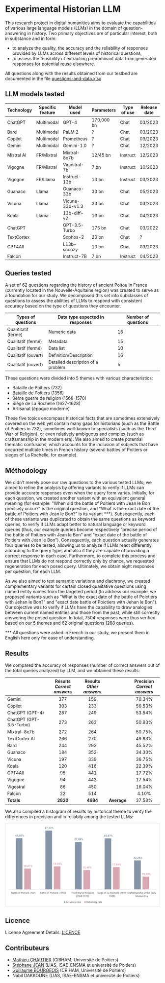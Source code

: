 # Experimental Historian LLM

This research project in digital humanities aims to evaluate the capabilities of various large language models (LLMs) in the domain of question-answering in history. Two primary objectives are of particular interest, both in substance and in form:
* to analyze the quality, the accuracy and the reliability of responses provided by LLMs across different levels of historical questions,
* to assess the feasibility of extracting predominant data from generated responses for potential reuse elsewhere.

All questions along with the results obtained from our testbed are documented in the file [questions-and-data.xlsx](questions-and-data.xlsx)

## LLM models tested

| Technology | Specific feature | Model used      | Parameters | Type of use | Release date |
|------------|------------------|-----------------|------------|-------------|--------------|
| ChatGPT    | Multimodal       | GPT-4           | 170,000 bn | Chat        | 03/2023      |
| Bard       | Multimodal       | PaLM 2          | ?          | Chat        | 03/2023      |
| Copilot    | Multimodal       | Prometheus      | ?          | Chat        | 09/2023      |
| Gemini     | Multimodal       | Gemini-1.0      | ?          | Chat        | 12/2023      |
| Mistral AI | FR/Mixtral       | Mixtral-8x7b    | 12/45 bn   | Instruct    | 12/2023      |
| Vigogne    | FR/Mistral       | Vigostral-7b    | 7 bn       | Instruct    | 10/2023      |
| Vigogne    | FR/Llama         | Instruct-13b    | 13 bn      | Instruct    | 03/2023      |
| Guanaco    | Llama            | Guanaco-33b     | 33 bn      | Chat        | 05/2023      |
| Vicuna     | Llama            | Vicuna-33b-v1.3 | 33 bn      | Chat        | 03/2023      |
| Koala      | Llama            | 13b-diff-v2     | 13 bn      | Chat        | 04/2023      |
| ChatGPT    |                  | GPT-3.5-Turbo   | 175 bn     | Chat        | 03/2022      |
| TextCortex |                  | Sophos-2        | 20 bn      | Chat        | ?            |
| GPT4All    |                  | L13b-snoozy     | 13 bn      | Chat        | 03/2023      |
| Falcon     |                  | Instruct-7B     | 7 bn       | Instruct    | 04/2023      |

## Queries tested

A set of 62 questions regarding the history of ancient Poitou in France (currently located in the Nouvelle-Aquitaine region) was created to serve as a foundation for our study. We decomposed this set into subclasses of questions to assess the abilities of LLMs to respond with consistent accuracy based on the type of questions they encounter.

| Types of questions  | Data type expected in responses   | Number of questions |
|---------------------|-----------------------------------|---------------------|
| Quantitatif (fermé) | Numeric data                      |          16         |
| Qualitatif (fermé)  | Metadata                          |          15         |
| Qualitatif (fermé)  | Data list                         |          10         |
| Qualitatif (ouvert) | Definition/Description            |          16         |
| Qualitatif (ouvert) | Detailed description of a problem |          5          |

These questions were divided into 5 themes with various characteristics:

* Bataille de Poitiers (732)
* Bataille de Poitiers (1356)
* 3ème guerre de religion (1568-1570)
* Siège de La Rochelle (1627-1628)
* Artisanat (époque moderne)

These five topics encompass historical facts that are sometimes extensively covered on the web yet contain many gaps for historians (such as the Battle of Poitiers in 732), sometimes well-known to specialists (such as the Third War of Religion), or even relatively ambiguous and complex (such as craftsmanship in the modern era). We also aimed to create potential thematic confusions, which accounts for the inclusion of subjects that have occurred multiple times in French history (several battles of Poitiers or sieges of La Rochelle, for example).

## Méthodology

We didn't merely pose our raw questions to the various tested LLMs; we aimed to refine the analysis by offering variants to verify if LLMs can provide accurate responses even when the query form varies. Initially, for each question, we created another variant with an equivalent general meaning (for example: "When did the battle of Poitiers with Jean le Bon precisely occur?" is the original question, and "What is the exact date of the battle of Poitiers with Jean le Bon?" is its variant ***). Subsequently, each of these variants was duplicated to obtain the same questions as keyword queries, to verify if LLMs adapt better to natural language or keyword queries (thus, our example queries become respectively "precise period of the battle of Poitiers with Jean le Bon" and "exact date of the battle of Poitiers with Jean le Bon"). Consequently, each question actually generates four queries to be tested, allowing us to analyze if LLMs react differently according to the query type, and also if they are capable of providing a correct response in each case. Furthermore, to complete this process and ensure that LLMs do not respond correctly only by chance, we requested regeneration for each posed query. Ultimately, we obtain eight responses per question, for each LLM.

As we also aimed to test semantic variations and diachrony, we created complementary variants for certain closed qualitative questions using named entity names from the targeted period (to address our example, we proposed variants such as "What is the exact date of the battle of Poictiers with Jehan le Bon?" and "exact date battle of Poictiers with Jehan le Bon"). Our objective was to verify if LLMs have the capability to draw analogies between current named entities and those from the past, while still correctly answering the posed question. In total, 7504 responses were thus verified based on our 5 themes and 62 original questions (268 queries).

*** All questions were asked in French in our study, we present them in English here only for ease of understanding.

## Results

We compared the accuracy of responses (number of correct answers out of the total queries analyzed) by LLM, and we obtained these results:

|&nbsp;|Résults<br/>*Correct answers*|Results<br/>*Other answers* |&nbsp;|Precision<br/>*Correct answers*|
|-------------------------|:---------------:|:---------------:|:-------:|:---------------:|
| Gemini                  |       377       |       159       |&nbsp;   |      70.34%     |
| Copilot                 |       303       |       233       |&nbsp;   |      56.53%     |
| ChatGPT (GPT-4)         |       287       |       249       |&nbsp;   |      53.54%     |
| ChatGPT (GPT-3.5-Turbo) |       273       |       263       |&nbsp;   |      50.93%     |
| Mixtral-8x7b            |       272       |       264       |&nbsp;   |      50.75%     |
| TextCortex AI           |       266       |       270       |&nbsp;   |      49.63%     |
| Bard                    |       244       |       292       |&nbsp;   |      45.52%     |
| Guanaco                 |       184       |       352       |&nbsp;   |      34.33%     |
| Vicuna                  |       197       |       339       |&nbsp;   |      36.75%     |
| Koala                   |       120       |       416       |&nbsp;   |      22.39%     |
| GPT4All                 |       95        |       441       |&nbsp;   |      17.72%     |
| Vigogne                 |       94        |       442       |&nbsp;   |      17.54%     |
| Vigostral               |       86        |       450       |&nbsp;   |      16.04%     |
| Falcon                  |       22        |       514       |&nbsp;   |      4.10%      |
| **Totals**              |    **2820**     |     **4684**    | **Average**|      37.58%      |

We also compiled a histogram of results by historical theme to verify the differences in precision and in reliabily among the tested LLMs:

![Reliability and precision rate by historical theme](images/Figure-1.jpg?raw=true "Reliability and precision rate by historical theme")

## Licence

License Agreement Details: [LICENCE](LICENSE)

## Contributeurs

* [Mathieu CHARTIER](https://criham.labo.univ-poitiers.fr/membres/mathieu-chartier/) (CRIHAM, Université de Poitiers)
* [Stéphane JEAN](https://www.lias-lab.fr/members/stephanejean/) (LIAS, ISAE-ENSMA et université de Poitiers)
* [Guillaume BOURGEOIS](https://criham.labo.univ-poitiers.fr/membres/guillaume-bourgeois/) (CRIHAM, Université de Poitiers)
* Nabil DAKKOUNE (LIAS, ISAE-ENSMA et université de Poitiers)
